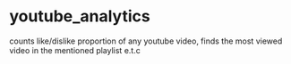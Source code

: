 # youtube_analytics
counts like/dislike proportion of any youtube video, finds the most viewed video in the mentioned playlist e.t.c 
